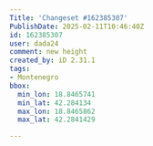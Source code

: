 ```yaml
---
Title: 'Changeset #162385307'
PublishDate: 2025-02-11T10:46:40Z
id: 162385307
user: dada24
comment: new height
created_by: iD 2.31.1
tags:
- Montenegro
bbox:
  min_lon: 18.8465741
  min_lat: 42.284134
  max_lon: 18.8465862
  max_lat: 42.2841429

---
```

